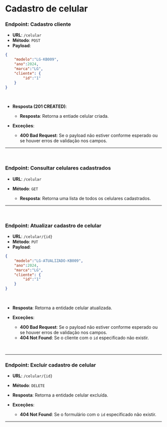 # Cadastro de celular
### Endpoint: Cadastro cliente

- **URL**: `/celular`
- **Método**: `POST`
- **Payload**:
  
```json
{
    "modelo":"LG-KB009",
    "ano":2024,
    "marca":"LG",
    "cliente": {
        "id":"1"
    }
}
```
&nbsp;

  - **Resposta (201 CREATED)**: 
    - **Resposta**: Retorna a entiade celular criada.
   
  - **Exceções**:
      - **400 Bad Request**: Se o payload não estiver conforme esperado ou se houver erros de validação nos campos.
---
&nbsp;
### Endpoint: Consultar celulares cadastrados

- **URL**: `/celular`

- **Método**: `GET`
    - **Resposta**: Retorna uma lista de todos os celulares cadastrados.
---
&nbsp;
### Endpoint: Atualizar cadastro de celular

- **URL**: `/celular/{id}`
- **Método**: `PUT`
- **Payload**:
  
```json
{
    "modelo":"LG-ATUALIZADO-KB009",
    "ano":2024,
    "marca":"LG",
    "cliente": {
        "id":"1"
    }
}
```
&nbsp;

- **Resposta**: Retorna a entidade celular atualizada.
  
- **Exceções**:
    - **400 Bad Request**: Se o payload não estiver conforme esperado ou se houver erros de validação nos campos.
    - **404 Not Found**: Se o cliente com o `id` especificado não existir.

&nbsp;

---
### Endpoint: Excluir cadastro de celular

- **URL**: `/celular/{id}`
&nbsp;

- **Método**: `DELETE`
  
- **Resposta**: Retorna a entidade celular excluída.
  
- **Exceções**:
    - **404 Not Found**: Se o formulário com o `id` especificado não existir.

--- 